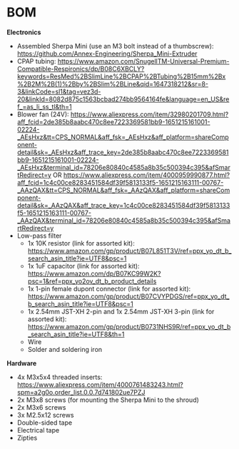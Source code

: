 # BOM
**Electronics**
  - Assembled Sherpa Mini (use an M3 bolt instead of a thumbscrew): https://github.com/Annex-Engineering/Sherpa_Mini-Extruder
  - CPAP tubing: https://www.amazon.com/SnugellTM-Universal-Premium-Compatible-Respironics/dp/B08C6XBCLY?keywords=ResMed%2BSlimLine%2BCPAP%2BTubing%2B15mm%2Bx%2B2M%2B(1)%2Bby%2BSlim%2BLine&qid=1647318212&sr=8-3&linkCode=sl1&tag=vez3d-20&linkId=8082d875c1563bcbad274bb9564164fe&language=en_US&ref_=as_li_ss_tl&th=1
  - Blower fan (24V): https://www.aliexpress.com/item/32980201709.html?aff_fcid=2de385b8aabc470c8ee7223369581bb9-1651215161001-02224-_AEsHxz&tt=CPS_NORMAL&aff_fsk=_AEsHxz&aff_platform=shareComponent-detail&sk=_AEsHxz&aff_trace_key=2de385b8aabc470c8ee7223369581bb9-1651215161001-02224-_AEsHxz&terminal_id=78206e80840c4585a8b35c500394c395&afSmartRedirect=y OR https://www.aliexpress.com/item/4000959990877.html?aff_fcid=1c4c00ce8283451584df39f5813133f5-1651215163111-00767-_AAzQAX&tt=CPS_NORMAL&aff_fsk=_AAzQAX&aff_platform=shareComponent-detail&sk=_AAzQAX&aff_trace_key=1c4c00ce8283451584df39f5813133f5-1651215163111-00767-_AAzQAX&terminal_id=78206e80840c4585a8b35c500394c395&afSmartRedirect=y
  - Low-pass filter
    - 1x 10K resistor (link for assorted kit): https://www.amazon.com/gp/product/B07L851T3V/ref=ppx_yo_dt_b_search_asin_title?ie=UTF8&psc=1
    - 1x 1uF capacitor (link for assorted kit): https://www.amazon.com/dp/B07KC99W2K?psc=1&ref=ppx_yo2ov_dt_b_product_details
    - 1x 1-pin female dupont connector (link for assorted kit): https://www.amazon.com/gp/product/B07CVYPDGS/ref=ppx_yo_dt_b_search_asin_title?ie=UTF8&psc=1
    - 1x 2.54mm JST-XH 2-pin and 1x 2.54mm JST-XH 3-pin (link for assorted kit): https://www.amazon.com/gp/product/B0731NHS9R/ref=ppx_yo_dt_b_search_asin_title?ie=UTF8&th=1
    - Wire
    - Solder and soldering iron

**Hardware**
  - 4x M3x5x4 threaded inserts: https://www.aliexpress.com/item/4000761483243.html?spm=a2g0o.order_list.0.0.7d741802ue7PZJ
  - 2x M3x8 screws (for mounting the Sherpa Mini to the shroud)
  - 2x M3x6 screws
  - 3x M2.5x12 screws
  - Double-sided tape
  - Electrical tape
  - Zipties
